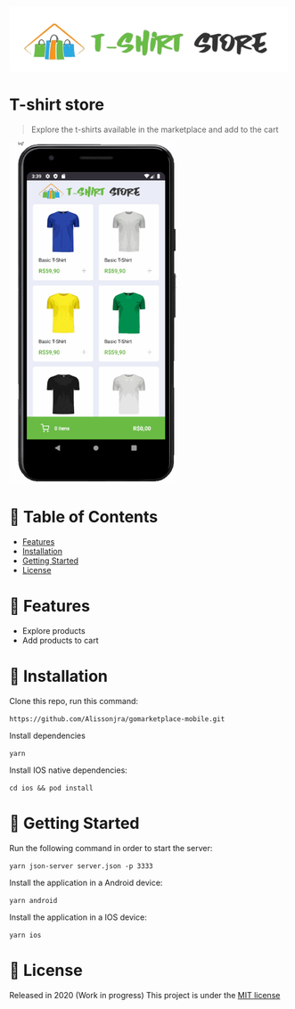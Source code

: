 <p align="left">
   <img src="/.github/logo.png" width="500"/>
</p>

# T-shirt store

>Explore the t-shirts available in the marketplace and add  to the cart

<p align="left">
   <img src="/.github/demo.gif" width="300"/>
</p>

# :round_pushpin: Table of Contents

* [Features](#rocket-features)
* [Installation](#construction_worker-installation)
* [Getting Started](#runner-getting-started)
* [License](#closed_book-license)

# :rocket: Features

* Explore products
* Add products to cart

# :construction_worker: Installation
 Clone this repo, run this command:

```https://github.com/Alissonjra/gomarketplace-mobile.git```

Install dependencies

```yarn```

Install IOS native dependencies:

```cd ios && pod install```


# :runner: Getting Started
Run the following command in order to start the server:

```yarn json-server server.json -p 3333 ```

Install the application in a Android device:

```yarn android```

Install the application in a IOS device:

```yarn ios```

# :closed_book: License

Released in 2020 (Work in progress)
This project is under the [MIT license](https://github.com/Alissonjra/gomarketplace-mobile/blob/master/LICENSE)


